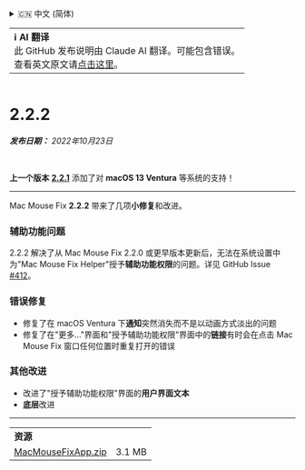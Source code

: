 <details>
<summary>🇨🇳 中文 (简体)</summary>

[🇬🇧 English (GitHub)](https://github.com/noah-nuebling/mac-mouse-fix/releases/tag/2.2.2)\
[🇦🇩 Català](https://redirect.macmousefix.com/?target=mmf-release&tag=2.2.2&locale=ca)\
[🇩🇪 Deutsch](https://redirect.macmousefix.com/?target=mmf-release&tag=2.2.2&locale=de)\
[🇪🇸 Español](https://redirect.macmousefix.com/?target=mmf-release&tag=2.2.2&locale=es)\
[🇫🇷 Français](https://redirect.macmousefix.com/?target=mmf-release&tag=2.2.2&locale=fr)\
[🇮🇩 Indonesia](https://redirect.macmousefix.com/?target=mmf-release&tag=2.2.2&locale=id)\
[🇮🇹 Italiano](https://redirect.macmousefix.com/?target=mmf-release&tag=2.2.2&locale=it)\
[🇭🇺 Magyar](https://redirect.macmousefix.com/?target=mmf-release&tag=2.2.2&locale=hu)\
[🇳🇱 Nederlands](https://redirect.macmousefix.com/?target=mmf-release&tag=2.2.2&locale=nl)\
[🇵🇱 Polski](https://redirect.macmousefix.com/?target=mmf-release&tag=2.2.2&locale=pl)\
[🇧🇷 Português (Brasil)](https://redirect.macmousefix.com/?target=mmf-release&tag=2.2.2&locale=pt-BR)\
[🇵🇹 Português (Portugal)](https://redirect.macmousefix.com/?target=mmf-release&tag=2.2.2&locale=pt-PT)\
[🇷🇴 Română](https://redirect.macmousefix.com/?target=mmf-release&tag=2.2.2&locale=ro)\
[🇸🇪 Svenska](https://redirect.macmousefix.com/?target=mmf-release&tag=2.2.2&locale=sv)\
[🇻🇳 Tiếng Việt](https://redirect.macmousefix.com/?target=mmf-release&tag=2.2.2&locale=vi)\
[🇹🇷 Türkçe](https://redirect.macmousefix.com/?target=mmf-release&tag=2.2.2&locale=tr)\
[🇨🇿 Čeština](https://redirect.macmousefix.com/?target=mmf-release&tag=2.2.2&locale=cs)\
[🇬🇷 Ελληνικά](https://redirect.macmousefix.com/?target=mmf-release&tag=2.2.2&locale=el)\
[🇷🇺 Русский](https://redirect.macmousefix.com/?target=mmf-release&tag=2.2.2&locale=ru)\
[🇺🇦 Українська](https://redirect.macmousefix.com/?target=mmf-release&tag=2.2.2&locale=uk)\
[🇮🇱 עברית](https://redirect.macmousefix.com/?target=mmf-release&tag=2.2.2&locale=he)\
[🇸🇦 العربية](https://redirect.macmousefix.com/?target=mmf-release&tag=2.2.2&locale=ar)\
[🇮🇳 हिन्दी](https://redirect.macmousefix.com/?target=mmf-release&tag=2.2.2&locale=hi)\
[🇹🇭 ไทย](https://redirect.macmousefix.com/?target=mmf-release&tag=2.2.2&locale=th)\
**🇨🇳 中文 (简体)**\
[🇨🇳 中文 (繁體)](https://redirect.macmousefix.com/?target=mmf-release&tag=2.2.2&locale=zh-Hant)\
[🇭🇰 中文（香港)](https://redirect.macmousefix.com/?target=mmf-release&tag=2.2.2&locale=zh-HK)\
[🇯🇵 日本語](https://redirect.macmousefix.com/?target=mmf-release&tag=2.2.2&locale=ja)\
[🇰🇷 한국어](https://redirect.macmousefix.com/?target=mmf-release&tag=2.2.2&locale=ko)\
[Help translate Mac Mouse Fix to different languages!](https://github.com/noah-nuebling/mac-mouse-fix/discussions/731)
</details>
<table align=><td>
<b>ℹ️ AI 翻译</b><br>
此 GitHub 发布说明由 Claude AI 翻译。可能包含错误。<br>
查看英文原文请<a href="https://github.com/noah-nuebling/mac-mouse-fix/releases/tag/2.2.2">点击这里</a>。
</td></table>

<table></table>

# 2.2.2
***发布日期：** 2022年10月23日*

<br>

**上一个版本** [**2.2.1**](https://redirect.macmousefix.com/?target=mmf-release&tag=2.2.1&locale=zh-Hans) 添加了对 **macOS 13 Ventura** 等系统的支持！

---

Mac Mouse Fix **2.2.2** 带来了几项**小修复**和改进。

### 辅助功能问题

2.2.2 解决了从 Mac Mouse Fix 2.2.0 或更早版本更新后，无法在系统设置中为"Mac Mouse Fix Helper"授予**辅助功能权限**的问题。详见 GitHub Issue [#412](https://github.com/noah-nuebling/mac-mouse-fix/issues/412)。

### 错误修复

- 修复了在 macOS Ventura 下**通知**突然消失而不是以动画方式淡出的问题
- 修复了在"更多..."界面和"授予辅助功能权限"界面中的**链接**有时会在点击 Mac Mouse Fix 窗口任何位置时重复打开的错误

### 其他改进

- 改进了"授予辅助功能权限"界面的**用户界面文本**
- **底层**改进

---

<table align="start">
<tr>
    <td colspan=2>
        <b>资源</b>
    </td>
</tr>
<tr>
    <td><a href="https://github.com/noah-nuebling/mac-mouse-fix/releases/download/2.2.2/MacMouseFixApp.zip">MacMouseFixApp.zip</a></td>
    <td>3.1 MB</td>
</tr>
</table>